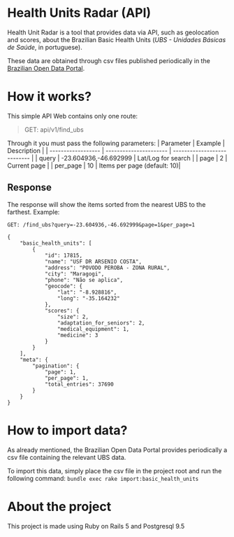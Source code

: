 # Health Units Radar (API)

Health Unit Radar is a tool that provides data via API, such as geolocation and scores, about the Brazilian Basic Health Units (*UBS - Unidades Básicas de Saúde*, in portuguese).

These data are obtained through csv files published periodically in the [Brazilian Open Data Portal](http://dados.gov.br/dataset/unidades-basicas-de-saude-ubs).

# How it works?

This simple API Web contains only one route:
> GET: api/v1/find_ubs

Through it you must pass the following parameters:
| Parameter          | Example                | Description                 |
| ------------------ | ---------------------- | --------------------------- |
| query              | -23.604936,-46.692999  | Lat/Log for search          |
| page               | 2                      | Current page                |
| per_page           | 10                     | Items per page (default: 10)|


## Response
The response will show the items sorted from the nearest UBS to the farthest.
Example:
```
GET: /find_ubs?query=-23.604936,-46.692999&page=1&per_page=1

{
    "basic_health_units": [
        {
            "id": 17815,
            "name": "USF DR ARSENIO COSTA",
            "address": "POVODO PEROBA - ZONA RURAL",
            "city": "Maragogi",
            "phone": "Não se aplica",
            "geocode": {
                "lat": "-8.928816",
                "long": "-35.164232"
            },
            "scores": {
                "size": 2,
                "adaptation_for_seniors": 2,
                "medical_equipment": 1,
                "medicine": 3
            }
        }
    ],
    "meta": {
        "pagination": {
            "page": 1,
            "per_page": 1,
            "total_entries": 37690
        }
    }
}
```

# How to import data?

As already mentioned, the Brazilian Open Data Portal provides periodically a csv file containing the relevant UBS data.

To import this data, simply place the csv file in the project root and run the following command:
`bundle exec rake import:basic_health_units`

# About the project
This project is made using Ruby on Rails 5 and Postgresql 9.5
